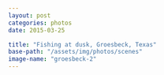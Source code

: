 ```yaml
---
layout: post
categories: photos
date: 2015-03-25

title: "Fishing at dusk, Groesbeck, Texas"
base-path: "/assets/img/photos/scenes"
image-name: "groesbeck-2"
---
```

